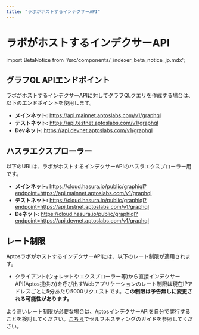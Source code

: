 ```yaml
---
title: "ラボがホストするインデクサーAPI"
---
```


# ラボがホストするインデクサーAPI

<!-- import BetaNotice from '../../../src/components/\_indexer_beta_notice_jp.mdx'; -->
import BetaNotice from '/src/components/\_indexer_beta_notice_jp.mdx';

<BetaNotice />

## グラフQL APIエンドポイント

ラボがホストするインデクサーAPIに対してグラフQLクエリを作成する場合は、以下のエンドポイントを使用します。

- **メインネット:** https://api.mainnet.aptoslabs.com/v1/graphql
- **テストネット:** https://api.testnet.aptoslabs.com/v1/graphql
- **Devネット:** https://api.devnet.aptoslabs.com/v1/graphql

## ハスラエクスプローラー

以下のURLは、ラボがホストするインデクサーAPIのハスラエクスプローラー用です。

- **メインネット:** https://cloud.hasura.io/public/graphiql?endpoint=https://api.mainnet.aptoslabs.com/v1/graphql
- **テストネット:** https://cloud.hasura.io/public/graphiql?endpoint=https://api.testnet.aptoslabs.com/v1/graphql
- **Deネット:** https://cloud.hasura.io/public/graphiql?endpoint=https://api.devnet.aptoslabs.com/v1/graphql

## レート制限

AptosラボがホストするインデクサーAPIには、以下のレート制限が適用されます。

- クライアント(ウォレットやエクスプローラー等)から直接インデクサーAPI(Aptos提供の)を呼び出すWebアプリケーションのレート制限は現在IPアドレスごとに5分あたり5000リクエストです。**この制限は予告無しに変更される可能性があります。**

より高いレート制限が必要な場合は、AptosインデクサーAPIを自分で実行することを検討してください。[こちら](/indexer/api/self-hosted)でセルフホスティングのガイドを参照してください。

